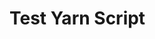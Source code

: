 # Test Yarn Script

<div id="yarn-graph"></div>


<script>
document.addEventListener('DOMContentLoaded', function() {
    YarnGraphRenderer.renderFromFile('yarn-graph', '../yarn/test.yarn', {
        height: 800,
        enableControls: true
    })
    .then(() => console.log('Yarn script loaded'))
    .catch(error => console.error('Yarn script FAILED to load:', error));
});
</script>
